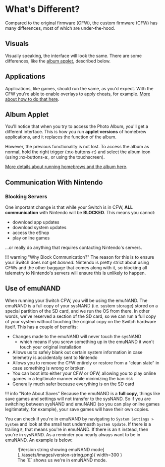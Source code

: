 # What's Different?

Compared to the original firmware (OFW), the custom firmware (CFW) has many differences, most of which are under-the-hood.

## Visuals

Visually speaking, the interface will look the same. There are some differences, like the [album applet](#album-applet), described below.

## Applications

Applications, like games, should run the same, as you'd expect. With the CFW you're able to enable overlays to apply cheats, for example. [More about how to do that here](switch-cheats.md).

## Album Applet

You'll notice that when you try to access the Photo Album, you'll get a different interface. This is how you run **applet versions** of homebrew applications, and it replaces the function of the album.

However, the previous functionality is not lost. To access the album as normal, hold the right trigger (:nx-buttons-r:) and select the album icon (using :nx-buttons-a:, or using the touchscreen).

[More details about running homebrews and the album here](homebrews.md#applet-mode).

## Communication With Nintendo

### Blocking Servers

One important change is that while your Switch is in CFW, **ALL communication** with Nintendo will be **BLOCKED**. This means you cannot:

- download app updates
- download system updates
- access the eShop
- play online games

...or really do anything that requires contacting Nintendo's servers.

!!! warning "Why Block Communication?"
    The reason for this is to ensure your Switch does not get *banned*. Nintendo is pretty strict about using CFWs and the other baggage that comes along with it, so blocking all telemetry to Nintendo's servers will ensure this is unlikely to happen.

## Use of emuNAND

When running your Switch CFW, you will be using the emuNAND. The emuNAND is a full copy of your sysNAND (i.e. system storage) stored on a special partition of the SD card, and we run the OS from there. In other words, we've reserved a section of the SD card, so we can run a full copy of your system without touching the original copy on the Switch hardware itself. This has a couple of benefits:

- Changes made to the emuNAND will never touch the sysNAND
    - which means if you screw something up in the emuNAND it won't touch your original installation
- Allows us to safely blank out certain system information in case telemetry is accidentally sent to Nintendo
- Allows you to remove the CFW entirely or restore from a "clean slate" in case something is wrong or broken
- You can boot into either your CFW or OFW, allowing you to play online games in a legitimate manner while minimizing the ban risk
- Generally much safer because everything is on the SD card

!!! info "Note About Saves"
    Because the emuNAND is a **full copy**, things like save games and settings will not transfer to the sysNAND. So if you are switching between sysNAND and emuNAND (so you can play online games legitimately, for example), your save games will have their own copies.

You can check if you're in emuNAND by navigating to `System Settings > System` and look at the small text underneath `System Update`. If there is a trailing `E`, that means you're in emuNAND. If there is an `S` instead, then you're in sysNAND. As a reminder you nearly always want to be in emuNAND. An example is below:

<figure markdown>
  ![Version string showing emuNAND mode](../assets/images/version-string.png){ width=300 }
  <figcaption>The `E` shows us we're in emuNAND mode.</figcaption>
</figure>
